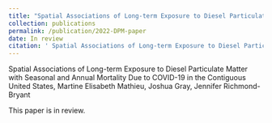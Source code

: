 ```yaml
---
title: "Spatial Associations of Long-term Exposure to Diesel Particulate Matter"
collection: publications
permalink: /publication/2022-DPM-paper
date: In review
citation: ' Spatial Associations of Long-term Exposure to Diesel Particulate Matter with Seasonal and Annual Mortality Due to COVID-19 in the Contiguous United States'
---
```



Spatial Associations of Long-term Exposure to Diesel Particulate Matter with Seasonal and Annual
Mortality Due to COVID-19 in the Contiguous United States, Martine Elisabeth Mathieu, Joshua Gray,
Jennifer Richmond-Bryant

This paper is in review.



